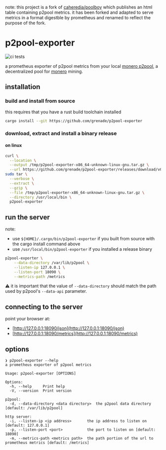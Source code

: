 note: this project is a fork of [caheredia/poolboy](https://github.com/caheredia/poolboy) which publishes an html table containing p2pool metrics. it has been forked and adapted to serve metrics in a format digestble by prometheus and renamed to reflect the purpose of the fork.

# p2pool-exporter
![ci tests](https://github.com/grenade/p2pool-exporter/actions/workflows/test.yml/badge.svg)

a prometheus exporter of p2pool metrics from your local [monero p2pool](https://github.com/SChernykh/p2pool), a decentralized pool for [monero](https://github.com/monero-project/monero) mining.

## installation

### build and install from source
this requires that you have a rust build toolchain installed
```bash
cargo install --git https://github.com/grenade/p2pool-exporter
```

### download, extract and install a binary release

#### on linux
```bash
curl \
  --location \
  --output /tmp/p2pool-exporter-x86_64-unknown-linux-gnu.tar.gz \
  --url https://github.com/grenade/p2pool-exporter/releases/download/v0.2.0/p2pool-exporter-x86_64-unknown-linux-gnu.tar.gz
sudo tar \
  --verbose \
  --extract \
  --gzip \
  --file /tmp/p2pool-exporter-x86_64-unknown-linux-gnu.tar.gz \
  --directory /usr/local/bin \
  p2pool-exporter
```

## run the server
note:
- use `${HOME}/.cargo/bin/p2pool-exporter` if you built from source with the cargo install command above
- use `/usr/local/bin/p2pool-exporter` if you installed a release binary
```bash
p2pool-exporter \
    --data-directory /var/lib/p2pool \
    --listen-ip 127.0.0.1 \
    --listen-port 18090 \
    --metrics-path /metrics
```

⚠️ it is important that the value of `--data-directory` should match the path used by p2pool's `--data-api` parameter.

## connecting to the server
point your browser at:
- [http://127.0.0.1:18090/json](http://127.0.0.1:18090/json)
- [http://127.0.0.1:18090/metrics](http://127.0.0.1:18090/metrics)

## options
```console
❯ p2pool-exporter --help
a prometheus exporter of p2pool metrics

Usage: p2pool-exporter [OPTIONS]

Options:
  -h, --help     Print help
  -V, --version  Print version

p2pool:
  -d, --data-directory <data directory>  the p2pool data directory [default: /var/lib/p2pool]

http server:
  -i, --listen-ip <ip address>       the ip address to listen on [default: 127.0.0.1]
  -p, --listen-port <port>           the port to listen on [default: 18090]
  -m, --metrics-path <metrics path>  the path portion of the url to prometheus metrics [default: /metrics]

```

